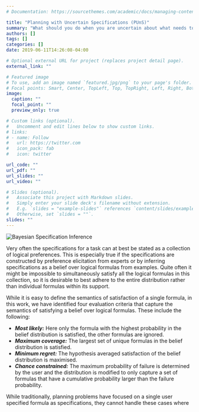 ```yaml
---
# Documentation: https://sourcethemes.com/academic/docs/managing-content/

title: "Planning with Uncertain Specifications (PUnS)"
summary: "What should you do when you are uncertain about what needs to be done? Planning with specifications as a belief over LTL formulas"
authors: []
tags: []
categories: []
date: 2019-06-11T14:26:08-04:00

# Optional external URL for project (replaces project detail page).
external_link: ""

# Featured image
# To use, add an image named `featured.jpg/png` to your page's folder.
# Focal points: Smart, Center, TopLeft, Top, TopRight, Left, Right, BottomLeft, Bottom, BottomRight.
image:
  caption: ""
  focal_point: ""
  preview_only: true

# Custom links (optional).
#   Uncomment and edit lines below to show custom links.
# links:
# - name: Follow
#   url: https://twitter.com
#   icon_pack: fab
#   icon: twitter

url_code: ""
url_pdf: ""
url_slides: ""
url_video: ""

# Slides (optional).
#   Associate this project with Markdown slides.
#   Simply enter your slide deck's filename without extension.
#   E.g. `slides = "example-slides"` references `content/slides/example-slides.md`.
#   Otherwise, set `slides = ""`.
slides: ""
---
```


![Bayesian Specification Inference](/img/puns.png)


Very often the specifications for a task can at best be stated as a collection of logical preferences. This is especially true if the specifications are constructed by preference elicitation from experts or by inferring specifications as a belief over logical formulas from examples. Quite often it might be impossible to simultaneously satisfy all the logical formulas in this collection, so it is desirable to best adhere to the entire distribution rather than individual formulas within its support.

While it is easy to define the semantics of satisfaction of a single formula, in this work, we have identified four evaluation criteria that capture the semantics of satisfying a belief over logical formulas. These include the following:

- ***Most likely:*** Here only the formula with the highest probability in the belief distribution is satisfied, the other formulas are ignored.
- ***Maximum coverage:*** The largest set of unique formulas in the belief distribution is satisfied.
- ***Minimum regret:*** The hypothesis averaged satisfaction of the belief distribution is maximised.
- ***Chance constrained:*** The maximum probability of failure is determined by the user and the distribution is modified to only capture a set of formulas that have a cumulative probability larger than the failure probability. 

While traditionally, planning problems have focused on a single user specified formula as specifications, they cannot handle these cases where
